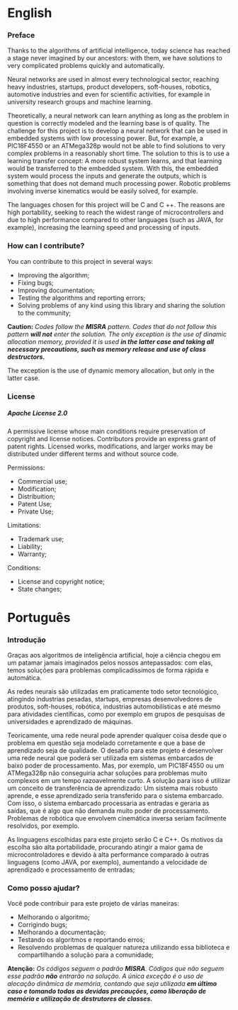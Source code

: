 # English

### Preface

Thanks to the algorithms of artificial intelligence, today science has reached a stage never imagined by our ancestors: with them, we have solutions to very complicated problems quickly and automatically. 

Neural networks are used in almost every technological sector, reaching heavy industries, startups, product developers, soft-houses, robotics, automotive industries and even for scientific activities, for example in university research groups and machine learning. 

Theoretically, a neural network can learn anything as long as the problem in question is correctly modeled and the learning base is of quality. The challenge for this project is to develop a neural network that can be used in embedded systems with low processing power. But, for example, a PIC18F4550 or an ATMega328p would not be able to find solutions to very complex problems in a reasonably short time. The solution to this is to use a learning transfer concept: A more robust system learns, and that learning would be transferred to the embedded system. With this, the embedded system would process the inputs and generate the outputs, which is something that does not demand much processing power. Robotic problems involving inverse kinematics would be easily solved, for example.

The languages chosen for this project will be C and C ++. The reasons are high portability, seeking to reach the widest range of microcontrollers and due to high performance compared to other languages (such as JAVA, for example), increasing the learning speed and processing of inputs.

### How can I contribute?

You can contribute to this project in several ways:

- Improving the algorithm;
- Fixing bugs;
- Improving documentation;
- Testing the algorithms and reporting errors;
- Solving problems of any kind using this library and sharing the solution to the community;

**Caution:** _Codes follow the **MISRA** pattern. Codes that do not follow this pattern **will not** enter the solution. The only exception is the use of dinamic allocation memory, provided it is used **in the latter case and taking all necessary precautions, such as memory release and use of class destructors.**_

The exception is the use of dynamic memory allocation, but only in the latter case.

### License

##### Apache License 2.0

A permissive license whose main conditions require preservation of copyright and license notices. Contributors provide an express grant of patent rights. Licensed works, modifications, and larger works may be distributed under different terms and without source code.

Permissions:

- Commercial use;
- Modification;
- Distribuition;
- Patent Use;
- Private Use;

Limitations:

- Trademark use;
- Liability;
- Warranty;

Conditions:

- License and copyright notice;
- State changes;

# Português

### Introdução

Graças aos algoritmos de inteligência artificial, hoje a ciência chegou em um patamar jamais imaginados pelos nossos antepassados: com elas, temos soluções para problemas complicadíssimos de forma rápida e automática.

As redes neurais são utilizadas em praticamente todo setor tecnológico, atingindo industrias pesadas, startups, empresas desenvolvedores de produtos, soft-houses, robótica, industrias automobilísticas e até mesmo para atividades científicas, como por exemplo em grupos de pesquisas de universidades e aprendizado de máquinas.

Teoricamente, uma rede neural pode aprender qualquer coisa desde que o problema em questão seja modelado corretamente e que a base de aprendizado seja de qualidade.
O desafio para este projeto é desenvolver uma rede neural que poderá ser utilizada em sistemas embarcados de baixo poder de processamento. Mas, por exemplo, um PIC18F4550 ou um ATMega328p não conseguiria achar soluções para problemas muito complexos em um tempo razoavelmente curto. A solução para isso é utilizar um conceito de transferência de aprendizado: Um sistema mais robusto aprende, e esse aprendizado seria transferido para o sistema embarcado. Com isso, o sistema embarcado processaria as entradas e geraria as saídas, que é algo que não demanda muito poder de processamento. Problemas de robótica que envolvem cinemática inversa seriam facilmente resolvidos, por exemplo.

As linguagens escolhidas para este projeto serão C e C++. Os motivos  da escolha são alta portabilidade, procurando atingir a maior gama de microcontroladores e devido à alta performance comparado à outras linguagens (como JAVA, por exemplo), aumentando a velocidade de aprendizado e processamento de entradas;

### Como posso ajudar?

Você pode contribuir para este projeto de várias maneiras:

- Melhorando o algoritmo;
- Corrigindo bugs;
- Melhorando a documentação;
- Testando os algoritmos e reportando erros;
- Resolvendo problemas de qualquer natureza utilizando essa biblioteca e compartilhando a solução para a comunidade;

**Atenção:** _Os códigos seguem o padrão **MISRA**. Códigos que não seguem esse padrão **não** entrarão na solução. A única exceção é o uso de alocação dinâmica de memória, contando que seja utilizada **em último caso e tomando todas as devidas precauções, como liberação de memória e utilização de destrutores de classes.**_
